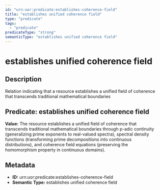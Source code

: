 ```yaml
---
id: "urn:uor:predicate:establishes-coherence-field"
title: "establishes unified coherence field"
type: "predicate"
tags:
  - "predicate"
predicateType: "strong"
semanticType: "establishes unified coherence field"
---
```


# establishes unified coherence field

## Description

Relation indicating that a resource establishes a unified field of coherence that transcends traditional mathematical boundaries

## Predicate: establishes unified coherence field

**Value:** The resource establishes a unified field of coherence that transcends traditional mathematical boundaries through p-adic continuity (generalizing prime exponents to real-valued spectra), spectral density functions (transforming prime decompositions into continuous distributions), and coherence field equations (preserving the homomorphism property in continuous domains).

## Metadata

- **ID:** urn:uor:predicate:establishes-coherence-field
- **Semantic Type:** establishes unified coherence field
